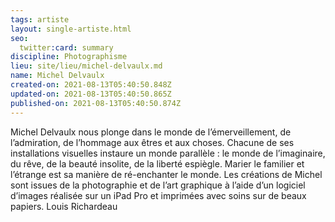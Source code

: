 ```yaml
---
tags: artiste
layout: single-artiste.html
seo:
  twitter:card: summary
discipline: Photographisme
lieu: site/lieu/michel-delvaulx.md
name: Michel Delvaulx
created-on: 2021-08-13T05:40:50.848Z
updated-on: 2021-08-13T05:40:50.865Z
published-on: 2021-08-13T05:40:50.874Z
---
```

Michel Delvaulx nous plonge dans le monde de l’émerveillement, de l’admiration, de l’hommage aux êtres et aux choses.
Chacune de ses installations visuelles instaure un monde parallèle : le monde de l’imaginaire, du rêve, de la beauté insolite, de
la liberté espiègle.
Marier le familier et l’étrange est sa manière de ré-enchanter le monde.
Les créations de Michel sont issues de la photographie et de l’art graphique à l’aide d’un logiciel d’images réalisée sur un iPad
Pro et imprimées avec soins sur de beaux papiers.
Louis Richardeau